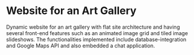# Website for an Art Gallery
Dynamic website for an art gallery with flat site architecture and having several front-end features such as an animated image grid and tiled image slideshows. The functionalities implemented include database-integration and Google Maps API and also embedded a chat application.  
